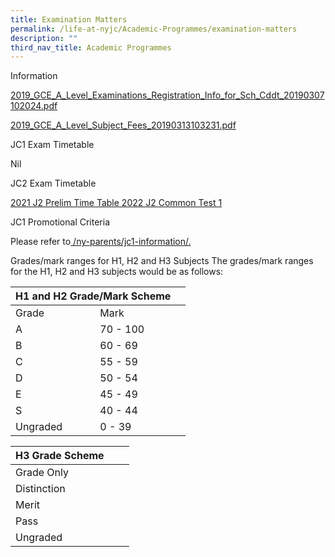 ```yaml
---
title: Examination Matters
permalink: /life-at-nyjc/Academic-Programmes/examination-matters
description: ""
third_nav_title: Academic Programmes
---
```

Information

[2019_GCE_A_Level_Examinations_Registration_Info_for_Sch_Cddt_20190307102024.pdf](/files/2019_GCE_A_Level_Examinations_Registration_Info_for_Sch_Cddt_20190307102024.pdf)

[2019_GCE_A_Level_Subject_Fees_20190313103231.pdf](/files/2019_GCE_A_Level_Subject_Fees_20190313103231.pdf)


JC1 Exam Timetable

Nil

JC2 Exam Timetable

[2021 J2 Prelim Time Table	 2022 J2 Common Test 1](/files/2022-J2-CT1-TT_FINAL_Stud_no-venues.pdf)

JC1 Promotional Criteria

Please refer to[ /ny-parents/jc1-information/.](https://nanyangjc.moe.edu.sg/ny-parents/jc1-information/)


Grades/mark ranges for H1, H2 and H3 Subjects
The grades/mark ranges for the H1, H2 and H3 subjects would be as follows:

<table><thead><tr><th colspan="2">H1 and H2 Grade/Mark Scheme</th><th></th></tr></thead><tbody><tr><td>Grade</td><td>Mark</td><td></td></tr><tr><td>A</td><td>70 - 100</td><td></td></tr><tr><td>B</td><td>60 - 69</td><td></td></tr><tr><td>C</td><td>55 - 59</td><td></td></tr><tr><td>D</td><td>50 - 54</td><td></td></tr><tr><td>E</td><td>45 - 49</td><td></td></tr><tr><td>S</td><td>40 - 44</td><td></td></tr><tr><td>Ungraded</td><td>0 - 39</td><td></td></tr></tbody></table>

<table><thead><tr><th>H3 Grade Scheme</th><th></th><th></th></tr></thead><tbody><tr><td>Grade Only</td><td></td><td></td></tr><tr><td>Distinction</td><td></td><td></td></tr><tr><td>Merit</td><td></td><td></td></tr><tr><td>Pass</td><td></td><td></td></tr><tr><td>Ungraded</td><td></td><td></td></tr></tbody></table>